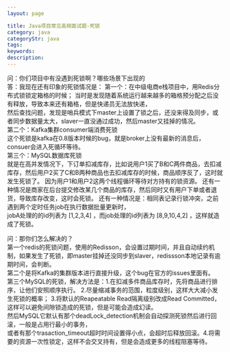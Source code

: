 ```yaml
---
layout: page

title: Java项目常见高频面试题-死锁
category: java
categoryStr: java
tags:
keywords:
description:
---
```


问：你们项目中有没遇到死锁啊？哪些场景下出现的  
答：我现在还有印象的死锁情况是： 
第一个：在中级电商e栈项目中，用Redis分布式锁锁定箱格的时候； 
当时是发现随着系统运行越来越多的箱格预分配之后没有释放，导致本来还有箱格，但是快递员无法放快递，  
然后查找问题，发现是哨兵模式下master上设置了锁之后，还没来得及同步，或者同步数据量太大，slaver一直没通过成功，然后master又挂掉的情况。  
第二个：Kafka集群consumer端消费死锁  
这个死锁是kafka在0.8版本时候的bug，就是broker上没有最新的消息后，consuer会进入死循环等待。  
第三个：MySQL数据库死锁  
就是在高并发情况下，下订单扣减库存，比如说用户1买了B和C两件商品，去扣减库存，然后用户2买了C和B两种商品也去扣减库存的时候，商品顺序反了，这时就发生死锁了。 因为用户1和用户2这两个线程循环等待对方持有的锁资源。
还有一种情况是商家在后台提交修改某几个商品的库存，然后同时又有用户下单或者退货，导致库存改变，这时会死锁。 
还有一种情况是：相同表记录行锁冲突，之前遇到两个定时任务job在执行数据批量更新时，    
jobA处理的的id列表为 [1,2,3,4] ，而job处理的id列表为 [8,9,10,4,2] ，这样就造成了死锁。  

问：那你们怎么解决的？  
第一个redis的死锁问题，使用的Redisson，会设置过期时间，并且自动续约机制，如果发生了死锁，即master挂掉还没同步到slaver，redissson本地记录有逾期时间，会判断。  
第二个是将Kafka的集群版本进行直接升级，这个bug在官方的issues里面有。  
第三个MySQL的死锁，解决方法是：1.在扣减多件商品库存时，先将商品进行排序，让他们安照顺序执行。
2.尽量缩减事务的范围，粒度级别，这样大大减小发生死锁的概率；
3.将默认的Reapeatable Read隔离级别改成Read Committed，这样可以避免间隙锁造成的死锁，但是可能会造成幻读。  
然后MySQL它默认有那个deadLock_detection机制会自动探测死锁然后进行回滚，一般是占用行最小的事务，  
或者有那个trasaction_timeout超时时间设置得小点，会超时后释放回滚。4.将需要的资源一次性锁定，这样不会交叉持有，但是会造成更多的线程阻塞等待。 


